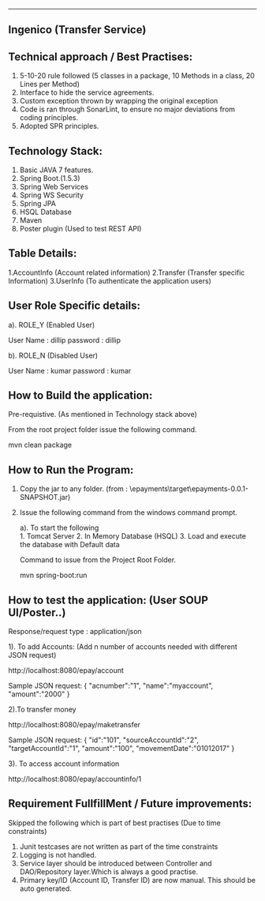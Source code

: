 ------------------------------------------------------------
Ingenico (Transfer Service)
-------------------------------------------------------------

Technical approach / Best Practises:
-------------------------------------

1. 5-10-20 rule followed (5 classes in a package, 10 Methods in a class, 20 Lines per Method)
2. Interface to hide the service agreements.
3. Custom exception thrown by wrapping the original exception 
4. Code is ran through SonarLint, to ensure no major deviations from coding principles.
5. Adopted SPR principles.

Technology Stack:
------------------

1. Basic JAVA 7 features.
2. Spring Boot.(1.5.3)
3. Spring Web Services
4. Spring WS Security
5. Spring JPA
6. HSQL Database
7. Maven
8. Poster plugin (Used to test REST API)


Table Details:
------------------------

1.AccountInfo (Account related information)
2.Transfer (Transfer specific Information)
3.UserInfo (To authenticate the application users)

User Role Specific details:
--------------------------

a). ROLE_Y (Enabled User)

User Name : dillip
password  : dillip


b). ROLE_N (Disabled User)

User Name : kumar
password  : kumar

How to Build the application:
------------------------------

Pre-requistive. (As mentioned in Technology stack above)

From the root project folder issue the following command.

mvn clean package


How to Run the Program:
------------------------

1.  Copy the jar to any folder. (from  :  <Project Folder>\epayments\target\epayments-0.0.1-SNAPSHOT.jar)
2.  Issue the following command from the windows command prompt. 

	a). To start the following  
		1.	Tomcat Server
		2.	In Memory Database (HSQL)
		3. 	Load and execute the database with Default data
		
	Command to issue from the Project Root Folder.	
		
	mvn spring-boot:run 


How to test the application: (User SOUP UI/Poster..)
--------------------------------

Response/request type : application/json

1). To add Accounts: (Add n number of accounts needed with different JSON request)

http://localhost:8080/epay/account

Sample JSON request:
{
"acnumber":"1",
"name":"myaccount",
"amount":"2000"
}

2).To transfer money 

http://localhost:8080/epay/maketransfer

Sample JSON request:
{
"id":"101",
"sourceAccountId":"2",
"targetAccountId":"1",
"amount":"100",
"movementDate":"01012017"
}

3). To access account information

http://localhost:8080/epay/accountinfo/1

				
Requirement FullfillMent / Future improvements:
----------------------------------------------------

Skipped the following which is part of best practises (Due to time constraints)

1. Junit testcases are not written as part of the time constraints
2. Logging is not handled. 
3. Service layer should be introduced between Controller and DAO/Repository layer.Which is always a good practise. 
4. Primary key/ID (Account ID, Transfer ID) are now manual. This should be auto generated. 

